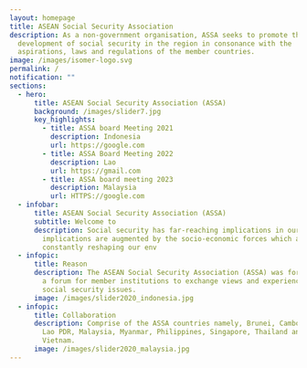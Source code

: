 ```yaml
---
layout: homepage
title: ASEAN Social Security Association
description: As a non-government organisation, ASSA seeks to promote the
  development of social security in the region in consonance with the
  aspirations, laws and regulations of the member countries.
image: /images/isomer-logo.svg
permalink: /
notification: ""
sections:
  - hero:
      title: ASEAN Social Security Association (ASSA)
      background: /images/slider7.jpg
      key_highlights:
        - title: ASSA board Meeting 2021
          description: Indonesia
          url: https://google.com
        - title: ASSA Board Meeting 2022
          description: Lao
          url: https://gmail.com
        - title: ASSA board meeting 2023
          description: Malaysia
          url: HTTPS://google.com
  - infobar:
      title: ASEAN Social Security Association (ASSA)
      subtitle: Welcome to
      description: Social security has far-reaching implications in our lives. These
        implications are augmented by the socio-economic forces which are
        constantly reshaping our env
  - infopic:
      title: Reason
      description: The ASEAN Social Security Association (ASSA) was formed to provide
        a forum for member institutions to exchange views and experiences on
        social security issues.
      image: /images/slider2020_indonesia.jpg
  - infopic:
      title: Collaboration
      description: Comprise of the ASSA countries namely, Brunei, Cambodia, Indonesia,
        Lao PDR, Malaysia, Myanmar, Philippines, Singapore, Thailand and
        Vietnam.
      image: /images/slider2020_malaysia.jpg
---
```


